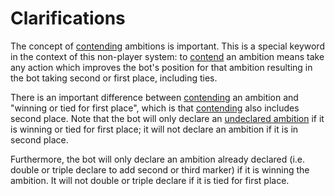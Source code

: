 # Clarifications

The concept of <ins>contending</ins> ambitions is important. This is a special keyword in the context of this non-player system: to <ins>contend</ins> an ambition means take any action which improves the bot's position for that ambition resulting in the bot taking second or first place, including ties.

There is an important difference between <ins>contending</ins> an ambition and "winning or tied for first place", which is that <ins>contending</ins> also includes second place. Note that the bot will only declare an <ins>undeclared ambition</ins> if it is winning or tied for first place; it will not declare an ambition if it is in second place.

Furthermore, the bot will only declare an ambition already declared (i.e. double or triple declare to add second or third marker) if it is winning the ambition. It will not double or triple declare if it is tied for first place.

<div class="pagebreak"> </div>
